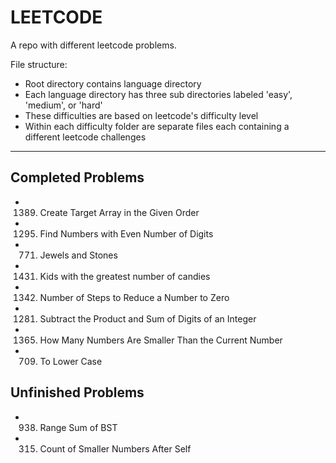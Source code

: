 # LEETCODE

A repo with different leetcode problems.

File structure:

- Root directory contains language directory
- Each language directory has three sub directories labeled 'easy', 'medium', or 'hard'
- These difficulties are based on leetcode's difficulty level
- Within each difficulty folder are separate files each containing a different leetcode challenges

---

## Completed Problems

- 1389. Create Target Array in the Given Order
- 1295. Find Numbers with Even Number of Digits
- 771. Jewels and Stones
- 1431. Kids with the greatest number of candies
- 1342. Number of Steps to Reduce a Number to Zero
- 1281. Subtract the Product and Sum of Digits of an Integer
- 1365. How Many Numbers Are Smaller Than the Current Number
- 709. To Lower Case

## Unfinished Problems

- 938. Range Sum of BST
- 315. Count of Smaller Numbers After Self

